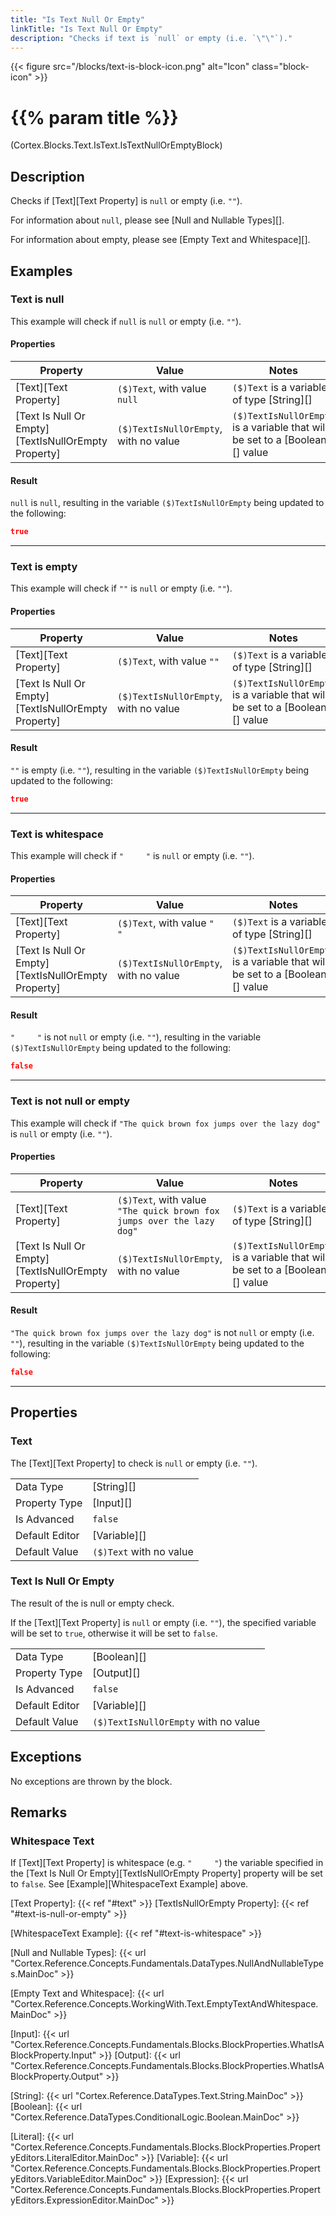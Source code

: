 ```yaml
---
title: "Is Text Null Or Empty"
linkTitle: "Is Text Null Or Empty"
description: "Checks if text is `null` or empty (i.e. `\"\"`)."
---
```


{{< figure src="/blocks/text-is-block-icon.png" alt="Icon" class="block-icon" >}}

# {{% param title %}}

<p class="namespace">(Cortex.Blocks.Text.IsText.IsTextNullOrEmptyBlock)</p>

## Description

Checks if [Text][Text Property] is `null` or empty (i.e. `""`).

For information about `null`, please see [Null and Nullable Types][].

For information about empty, please see [Empty Text and Whitespace][].

## Examples

### Text is null

This example will check if `null` is `null` or empty (i.e. `""`).

#### Properties

| Property           | Value                     | Notes                                    |
|--------------------|---------------------------|------------------------------------------|
| [Text][Text Property] | `($)Text`, with value `null` | `($)Text` is a variable of type [String][] |
| [Text Is Null Or Empty][TextIsNullOrEmpty Property] | `($)TextIsNullOrEmpty`, with no value | `($)TextIsNullOrEmpty` is a variable that will be set to a [Boolean][] value |

#### Result

`null` is `null`, resulting in the variable `($)TextIsNullOrEmpty` being updated to the following:

```json
true
```

***

### Text is empty

This example will check if `""` is `null` or empty (i.e. `""`).

#### Properties

| Property           | Value                     | Notes                                    |
|--------------------|---------------------------|------------------------------------------|
| [Text][Text Property] | `($)Text`, with value `""` | `($)Text` is a variable of type [String][] |
| [Text Is Null Or Empty][TextIsNullOrEmpty Property] | `($)TextIsNullOrEmpty`, with no value | `($)TextIsNullOrEmpty` is a variable that will be set to a [Boolean][] value |

#### Result

`""` is empty (i.e. `""`), resulting in the variable `($)TextIsNullOrEmpty` being updated to the following:

```json
true
```

***

### Text is whitespace

This example will check if `"     "` is `null` or empty (i.e. `""`).

#### Properties

| Property           | Value                     | Notes                                    |
|--------------------|---------------------------|------------------------------------------|
| [Text][Text Property] | `($)Text`, with value `"     "` | `($)Text` is a variable of type [String][] |
| [Text Is Null Or Empty][TextIsNullOrEmpty Property] | `($)TextIsNullOrEmpty`, with no value | `($)TextIsNullOrEmpty` is a variable that will be set to a [Boolean][] value |

#### Result

`"     "` is not `null` or empty (i.e. `""`), resulting in the variable `($)TextIsNullOrEmpty` being updated to the following:

```json
false
```

***

### Text is not null or empty

This example will check if `"The quick brown fox jumps over the lazy dog"` is `null` or empty (i.e. `""`).

#### Properties

| Property           | Value                     | Notes                                    |
|--------------------|---------------------------|------------------------------------------|
| [Text][Text Property] | `($)Text`, with value `"The quick brown fox jumps over the lazy dog"` | `($)Text` is a variable of type [String][] |
| [Text Is Null Or Empty][TextIsNullOrEmpty Property] | `($)TextIsNullOrEmpty`, with no value | `($)TextIsNullOrEmpty` is a variable that will be set to a [Boolean][] value |

#### Result

`"The quick brown fox jumps over the lazy dog"` is not `null` or empty (i.e. `""`), resulting in the variable `($)TextIsNullOrEmpty` being updated to the following:

```json
false
```

***

## Properties

### Text

The [Text][Text Property] to check is `null` or empty (i.e. `""`).

| | |
|--------------------|---------------------------|
| Data Type | [String][] |
| Property Type | [Input][] |
| Is Advanced | `false` |
| Default Editor | [Variable][] |
| Default Value | `($)Text` with no value |

### Text Is Null Or Empty

The result of the is null or empty check.

If the [Text][Text Property] is `null` or empty (i.e. `""`), the specified variable will be set to `true`, otherwise it will be set to `false`.

| | |
|--------------------|---------------------------|
| Data Type | [Boolean][] |
| Property Type | [Output][] |
| Is Advanced | `false` |
| Default Editor | [Variable][] |
| Default Value | `($)TextIsNullOrEmpty` with no value |

## Exceptions

No exceptions are thrown by the block.

## Remarks

### Whitespace Text

If [Text][Text Property] is whitespace (e.g. `"     "`) the variable specified in the [Text Is Null Or Empty][TextIsNullOrEmpty Property] property will be set to `false`. See [Example][WhitespaceText Example] above.

[Text Property]: {{< ref "#text" >}}
[TextIsNullOrEmpty Property]: {{< ref "#text-is-null-or-empty" >}}

[WhitespaceText Example]: {{< ref "#text-is-whitespace" >}}

[Null and Nullable Types]: {{< url "Cortex.Reference.Concepts.Fundamentals.DataTypes.NullAndNullableTypes.MainDoc" >}}

[Empty Text and Whitespace]: {{< url "Cortex.Reference.Concepts.WorkingWith.Text.EmptyTextAndWhitespace.MainDoc" >}}

[Input]: {{< url "Cortex.Reference.Concepts.Fundamentals.Blocks.BlockProperties.WhatIsABlockProperty.Input" >}}
[Output]: {{< url "Cortex.Reference.Concepts.Fundamentals.Blocks.BlockProperties.WhatIsABlockProperty.Output" >}}

[String]: {{< url "Cortex.Reference.DataTypes.Text.String.MainDoc" >}}
[Boolean]: {{< url "Cortex.Reference.DataTypes.ConditionalLogic.Boolean.MainDoc" >}}

[Literal]: {{< url "Cortex.Reference.Concepts.Fundamentals.Blocks.BlockProperties.PropertyEditors.LiteralEditor.MainDoc" >}}
[Variable]: {{< url "Cortex.Reference.Concepts.Fundamentals.Blocks.BlockProperties.PropertyEditors.VariableEditor.MainDoc" >}}
[Expression]: {{< url "Cortex.Reference.Concepts.Fundamentals.Blocks.BlockProperties.PropertyEditors.ExpressionEditor.MainDoc" >}}
